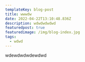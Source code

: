 ```yaml
---
templateKey: blog-post
title: wwwdw
date: 2022-04-22T13:10:48.836Z
description: wdwdwdwdwd
featuredpost: true
featuredimage: /img/blog-index.jpg
tags:
  - wdwd
---
```

wdewdwdwdewdwd